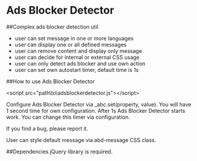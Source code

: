 # Ads Blocker Detector
##Complex ads blocker detection util

- user can set message in one or more languages
- user can display one or all defined messages
- user can remove content and display only message
- user can decide for internal or external CSS usage
- user can only detect ads blocker and use own action
- user can set own autostart timer, default time is 1s

##How to use Ads Blocker Detector

&lt;script src="path\to\adsblockerdetector.js"&gt;&lt;/script&gt;

Configure Ads Blocker Detector via _abc.set(property, value).
You will have 1 second time for own configuration. After 1s Ads Blocker Detector starts work. You can change this timer via configuration.

If you find a bug, please report it.

User can style default message via abd-message CSS class.

##Dependencies
jQuery library is required.
